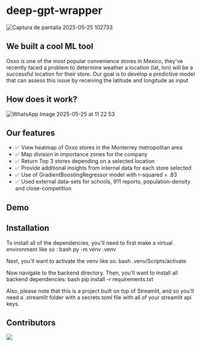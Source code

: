 # deep-gpt-wrapper
![Captura de pantalla 2025-05-25 102733](https://github.com/user-attachments/assets/cdc3ac6c-285f-446b-9af4-7a38951e56ef)

## We built a cool ML tool
Oxxo is one of the most popular convenience stores in Mexico, they've recently faced a problem to determine weather a location (lat, lon) will be a successful location for their store. Our goal is to develop a predictive model that can assess this issue by receiving the latitude and longitude as input

## How does it work?

![WhatsApp Image 2025-05-25 at 11 22 53](https://github.com/user-attachments/assets/7713a6bd-4814-430a-aa78-5e916080b4b3)

## Our features
- ✅ View heatmap of Oxxo stores in the Monterrey metropolitan area
- ✅ Map division in importance zones for the company
- ✅ Return Top 3 stores depending on a selected location
- ✅ Provide additional insights from internal data for each store selected
- ✅ Use of GradientBoostingRegressor model with r-squared = .83
- ✅ Used external data-sets for schools, 911 reports, population-density and close-competition

## Demo 



## Installation

To install all of the dependencies, you'll need to first make a virtual environment like so :
bash
py -m venv .venv

Next, you'll want to activate the venv like so:
bash
.venv/Scripts/activate

Now navigate to the backend directory.
Then, you'll want to install all backend dependencies:
bash
pip install -r requirements.txt


Also, please note that this is a project built on top of Streamlit, and so you'll need a .streamlit folder with a secrets.toml file with all of your streamlit api keys.


## Contributors

<a href="https://github.com/JocelynVelarde/deep-gpt-wrapper/graphs/contributors">
  <img src="https://contrib.rocks/image?repo=JocelynVelarde/deep-gpt-wrapper" />
</a>
